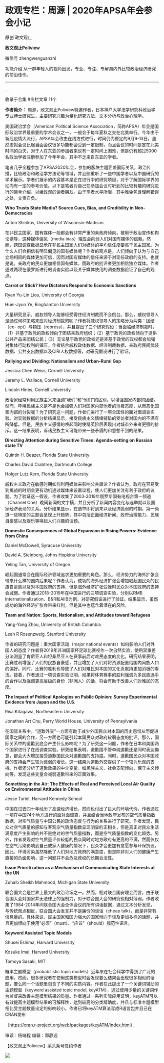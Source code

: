 

#  政观专栏：周源 | 2020年APSA年会参会小记

原创 政文观止  

**政文观止Poliview** 

微信号 zhengwenguanzhi

功能介绍 从一群年轻人的视角出发，专业、专注、专解海内外比较政治经济研究的前沿佳作。

____

__

收录于合集 #专栏文章 11个

**作者简介：** 周源，政文观止Poliview特邀作者，日本神户大学法学研究科政治学专业博士研究生，主要研究兴趣为量化研究方法、文本分析与政治心理学。

  

  

美国政治学会（American Political Science
Association，简称APSA）年会是国际政治学界最重要的学术会议之一，一般会于每年夏秋之交在北美举行。今年由于新冠疫情大流行，APSA年会改由在线方式进行，时间仍为原定的9月9-13日。虽然虚拟会议比起当面会议很多功能都会受到一定限制，而且会议的时间是定在北美时间的白天，对于人在东亚的参加者来说有一定时间上困难，但是仍有超过5000名政治学者注册参加了今年年会，其中不乏来自东亚的学者。

  

笔者几乎全程参加了APSA2020年会，参加的版块主题涵盖国际关系，政治传播，比较政治和政治学方法论等领域，并且侧重听了一些中国学者以及中国研究的学术展示。学者们展示的内容基本是正在进行中的研究项目，对于了解国际学界的动向有一定的参考价值。以下是笔者对自己在参加会议时听到的比较有趣的研究进行的简单介绍，以飨政观的读者朋友。由于笔者水平所限，其中难免包含理解错误之处，文责自负。

  

 **Who Trusts State Media? Source Cues, Bias, and Credibility in Non-
Democracies**  

  

Anton Shirikov, University of Wisconsin-Madison

  

在非民主国家，国有媒体一般都会有非常严重的亲政府倾向，被用于政治宣传和舆论诱导，这种媒体偏见（media
bias）理应会削弱人们对国有媒体的信赖。然而，跨国调查数据显示在非民主国家人们对媒体的平均信任度要高于民主国家。为什么人们会相信有明显偏见的国有媒体呢？作者的观点是，人们倾向于认为与自己立场相同的媒体更加可信，因而对国有媒体的信任来源于对现任政府的支持。也就是说，亲政府的民众更加相信国有媒体，而政府的批评者更加相信独立媒体。作者通过两项在俄罗斯进行的调查实验以及关于媒体使用的调查数据验证了自己的观点。

  

 **Carrot or Stick? How Dictators Respond to Economic Sanctions**  

  

Ryan Yu-Lin Liou, University of Georgia

Huei-Jyun Ye, Binghamton University

  

大量研究显示，威权领导人能够经受得住经济制裁而不会倒台。那么，威权领导人是通过何种策略来应对经济制裁的呢？作者将威权领导人的策略分为两类：团结（co-
opt）与镇压（repress），并且提出了三个研究假设：当面临经济制裁时，（1）非基于政党的政权倾向于团结亲政府组织；（2）基于政党的政权倾向于提供公共产品来团结公民；（3）无论基于政党的政权还是非基于政党的政权都会加强对集体行动权利的镇压。作者结合威权政体数据、经济制裁数据、亲政府民间武装数据、公共支出数据以及CIRI人权数据等，对研究假设进行了验证。

  

 **Rallying and Dividing: Nationalism and Urban-Rural Gap**  

  

Jessica Chen Weiss, Cornell University

Jeremy L. Wallace, Cornell University

Lincoln Hines, Cornell University

  

政治家经常利用民族主义来强调“我们”和“他们”的区别，以增强国家内部的团结。然而，呼唤民族主义是不是也会加强人们对国家内部他者的消极态度，从而恶化国家内部的分裂呢？为了研究这一问题，作者们进行了一项全国性的面对面调查实验。对实验数据的分析结果显示，接受民族主义情绪铺垫的受访者对国内的不满有所降低。但是，民族主义感情的唤起同时使精英阶层表现出对城市外来者更强的排斥。这一结果表明，诉诸民族主义可能带来一些矛盾的和意想不到的结果。

  

 **Directing Attention during Sensitive Times: Agenda-setting on Russian state
TV**  

  

Quintin H. Beazer, Florida State University

Charles David Crabtree, Dartmouth College

Holger Lutz Kern, Florida State University

  

威权主义政府在敏感时期如何利用媒体来影响公共舆论？作者认为，政府在容易受到挑战的时期会更有动机通过媒体来设置议程，使人们更加关注有利于政府的议题。为了验证这一假设，作者收集了2003-2018年俄罗斯国有电视台第一频道（Channel
One）晚间新闻的文字稿，并且分析了新闻内容变化与选举期以及国家经济表现的关系。分析结果显示，在选举即将到来以及经济脆弱的时期，第一频道一些特定的主题会呈现上升趋势，其中包括正面经济新闻、政府治理能力、民族自豪感以及娱乐等唤起人们兴趣的话题。

  

 **Domestic Consequences of Global Expansion in Rising Powers: Evidence from
China**  

  

Daniel McDowell, Syracuse University

David A. Steinberg, Johns Hopkins University

Yeling Tan, University of Oregon

  

崛起国通常会在国际经济领域追求更加重要的角色。那么，经济势力的海外扩张会带来什么样的国内后果呢？作者认为，成功的海外经济扩张会增加崛起国民众的民族自豪感以及对本国政府的支持，但是海外经济扩张受挫时民众对本国政府的支持会减弱。作者通过2018-2019年在中国进行的三项调查实验，分别以RMB
Internationalization、B&R和AIIB为例，对研究假设进行了验证。结果显示，虽然成功的海外经济扩张会带来红利，但是其中也蕴含着潜在的风险。

  

 **Team and Nation: Sports, Nationalism, and Attitudes toward Refugees**  

  

Yang-Yang Zhou, University of British Columbia

Leah R Rosenzweig, Stanford University

  

作者的研究问题是：重大国家活动（major national
events）如何影响人们对外国人的态度？作者将2019年非洲国家杯足球比赛视作一次自然实验，使用双重差分法测量了肯尼亚人和坦桑尼亚人在赛事前后对难民态度的变化。研究结果表明，比赛胜利增强了人们的民族自豪感，并且增加了人们对将资源配置给国内同族人口的偏好。同时，比赛的胜利也导致了人们对难民对本国的文化贡献持更加消极的看法。接着，作者通过一项调查实验证明，如果将体育赛事的胜利强调为多民族选手的合作以及强调更高层级的身份（非洲人）的话，将会有助于改善人们对难民的态度。

  

 **The Impact of Political Apologies on Public Opinion: Survey Experimental
Evidence from Japan and the U.S.**  

  

Risa Kitagawa, Northeastern University

Jonathan Art Chu, Perry World House, University of Pennsylvania

  

在国际关系中，“道歉外交”一方面有助于减少外国民众对本国的历史怨恨从而促进国家之间的合作，另一方面也可能引起本国民众对政府软弱态度的批评。那么，国际关系中的道歉到底会产生什么影响呢？为了研究这一问题，作者在日本和美国两个国家进行了在线调查实验。研究结果表明，道歉国不管单纯道歉还是同时表达悔意，都会大大增加接受道歉国民众对道歉国的支持度。同时，道歉国民众对本国政府的支持会产生较为微弱的增长。这一结果为道歉外交提供了一个较为乐观的支持。作者还分析了道歉效果的中介变量，如民族主义、社会支配倾向、保守主义倾向等，发现这些变量会减弱道歉带来的正面效果。

  

 **Something in the Air: The Effects of Real and Perceived Local Air Quality
on Environmental Attitudes in China**  

  

Jesse Turiel, Harvard Kennedy School

  

中国在过去四十年经历了高速经济增长，然而也付出了巨大的环境代价。作者通过一项在中国74个地方进行的面对面调查，并且结合当地政府发布的空气质量指数数据，对空气质量与中国公民的政治态度与行为的关系进行了研究。作者发现，民众对空气质量的感知与客观空气质量指数呈现明显的正相关，但是真正对民众生活满意度产生影响的并不是绝对的空气质量指数，而是空气质量指数的变化趋势。另外，作者发现对空气质量评价较低的民众同时对地方政府有更高的不满，然而仅仅在空气污染影响到自己或家人健康的情况下，民众才会更加有意愿参与环保抗议。因此，环境污染虽然降低了人们对地方政府的满意度，但是除非对人们的健康产生直接的负面影响，这一问题并不会危及政权的长期合法性。

  

 **Issue Prioritization as a Mechanism of Communicating State Interests at the
UN**  

  

Zuhaib Sheikh Mahmood, Michigan State University

  

联合国大会是世界上最大的政治论坛之一。然而，相对联合国安理会而言，由于联合国大会对国家并无法律上的强制力，对于联合国大会的研究也相对薄弱。作者收集了1984-2014年间联合国大会全体会议的所有讲话数据，通过文本分析发现，与传统观点相反，联合国大会发言并不是廉价的谈话（cheap
talk），而是非常有信息量的。具体来说，民主国家和国力强大的国家倾向于谈及更加多样的话题，并且更加倾向于使用“必须”（must）、“应该”（should）规范性语言。

  

 **Keyword Assisted Topic Models**  

  

Shusei Eshima, Harvard University

Kosuke Imai, Harvard University

Tomoya Sasaki, MIT

  

概率主题模型（probabilistic topic
models）近年来在社会科学中得到了广泛的应用。然而，很多研究者在使用这类模型时会发现要么结果会出现很多相似的话题，要么同一个话题里包含了不同的实质内容。作者在此提出了一个关键词辅助的主题模型（keyword
assisted topic model,
keyATM），通过使用少量的关键词作为监督来改善主题模型结果的质量。作者通过一系列实际应用证明，keyATM可以有效提高主题模型结果的可解释性，达到较高的分类精确度，并且与标准主题模型相比受主题数量设定的影响较小。作者已将keyATM算法写成R语言包并且已在CRAN发布

（https://cran.r-project.org/web/packages/keyATM/index.html）

  

审读：杨端程 编辑：郭静远

【政文观止Poliview】系头条号签约作者

  

![](images/242/2.jpeg)

  

